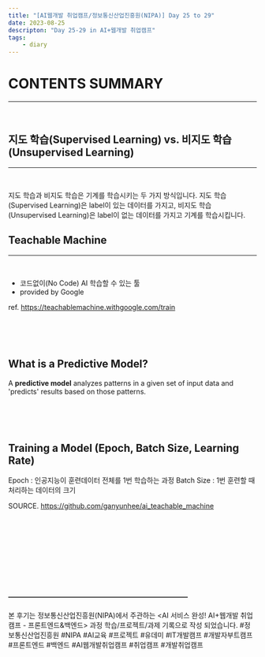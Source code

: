 ```yaml
---
title: "[AI웹개발 취업캠프/정보통신산업진흥원(NIPA)] Day 25 to 29"
date: 2023-08-25
descripton: "Day 25-29 in AI+웹개발 취업캠프"
tags:
    - diary
---
```


# CONTENTS SUMMARY
---
<br>

<!--
- [학습 목표](#학습-목표)
- [OUTPUT](#output)
- [TO IMPROVE](#to-improve)
- [REFERENCES](#references)

<br><br><br>
-->

## 지도 학습(Supervised Learning) vs. 비지도 학습(Unsupervised Learning)
---
<br>

지도 학습과 비지도 학습은 기계를 학습시키는 두 가지 방식입니다.
지도 학습(Supervised Learning)은 label이 있는 데이터를 가지고,
비지도 학습(Unsupervised Learning)은 label이 없는 데이터를 가지고 기계를 학습시킵니다.

## Teachable Machine
---
<br>

- 코드없이(No Code) AI 학습할 수 있는 툴
- provided by Google

ref. https://teachablemachine.withgoogle.com/train


<br><br><br>

## What is a Predictive Model?

A **predictive model** analyzes patterns in a given set of input data and 'predicts' results based on those patterns.

<br><br><br>

## Training a Model (Epoch, Batch Size, Learning Rate)

Epoch : 인공지능이 훈련데이터 전체를 1번 학습하는 과정
Batch Size : 1번 훈련할 때 처리하는 데이터의 크기

<!--Link to Practice repo / blog post here-->
SOURCE. https://github.com/ganyunhee/ai_teachable_machine

<br><br><br>

<br><br><br><br>

#### ——————————————————————————
본 후기는 정보통신산업진흥원(NIPA)에서 주관하는 <AI 서비스 완성! AI+웹개발 취업캠프 - 프론트엔드&백엔드> 과정 학습/프로젝트/과제 기록으로 작성 되었습니다.
#정보통신산업진흥원 #NIPA #AI교육 #프로젝트 #유데미 #IT개발캠프 #개발자부트캠프 #프론트엔드 #백엔드 #AI웹개발취업캠프 #취업캠프 #개발취업캠프